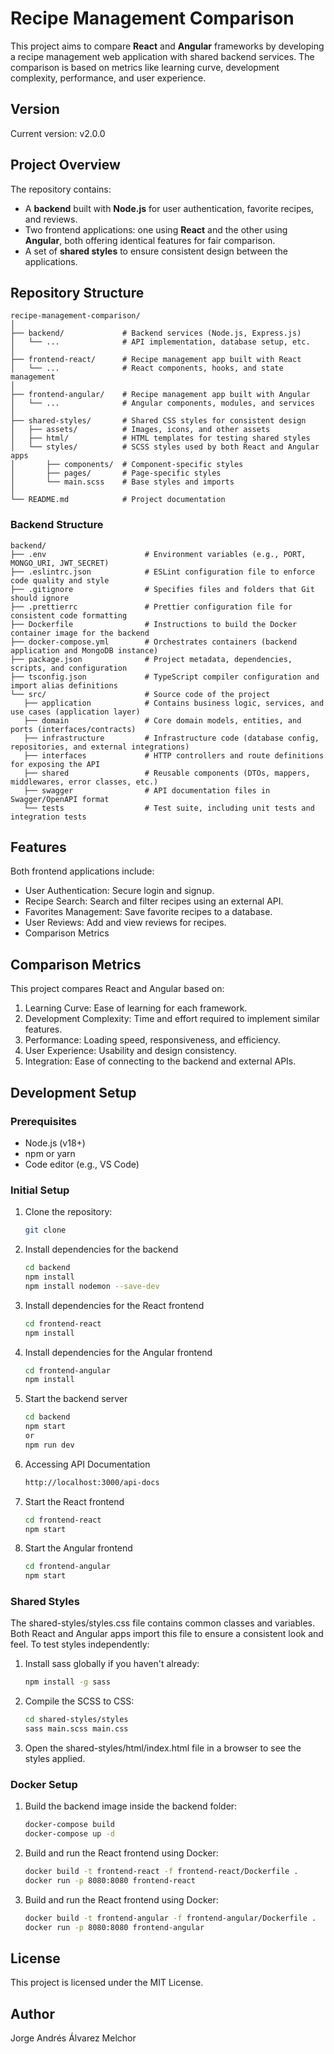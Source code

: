 # Recipe Management Comparison

This project aims to compare **React** and **Angular** frameworks by developing a recipe management web application with shared backend services. The comparison is based on metrics like learning curve, development complexity, performance, and user experience.

## Version
Current version: v2.0.0

## Project Overview

The repository contains:
- A **backend** built with **Node.js** for user authentication, favorite recipes, and reviews.
- Two frontend applications: one using **React** and the other using **Angular**, both offering identical features for fair comparison.
- A set of **shared styles** to ensure consistent design between the applications.

## Repository Structure

```plaintext
recipe-management-comparison/
│
├── backend/             # Backend services (Node.js, Express.js)
│   └── ...              # API implementation, database setup, etc.
│
├── frontend-react/      # Recipe management app built with React
│   └── ...              # React components, hooks, and state management
│
├── frontend-angular/    # Recipe management app built with Angular
│   └── ...              # Angular components, modules, and services
│
├── shared-styles/       # Shared CSS styles for consistent design
│   ├── assets/          # Images, icons, and other assets
│   ├── html/            # HTML templates for testing shared styles
│   └── styles/          # SCSS styles used by both React and Angular apps
│       ├── components/  # Component-specific styles
│       ├── pages/       # Page-specific styles
│       └── main.scss    # Base styles and imports
│
└── README.md            # Project documentation

```

### Backend Structure

```plaintext
backend/
├── .env                      # Environment variables (e.g., PORT, MONGO_URI, JWT_SECRET)
├── .eslintrc.json            # ESLint configuration file to enforce code quality and style
├── .gitignore                # Specifies files and folders that Git should ignore
├── .prettierrc               # Prettier configuration file for consistent code formatting
├── Dockerfile                # Instructions to build the Docker container image for the backend
├── docker-compose.yml        # Orchestrates containers (backend application and MongoDB instance)
├── package.json              # Project metadata, dependencies, scripts, and configuration
├── tsconfig.json             # TypeScript compiler configuration and import alias definitions
└── src/                      # Source code of the project
   ├── application            # Contains business logic, services, and use cases (application layer)
   ├── domain                 # Core domain models, entities, and ports (interfaces/contracts)
   ├── infrastructure         # Infrastructure code (database config, repositories, and external integrations)
   ├── interfaces             # HTTP controllers and route definitions for exposing the API
   ├── shared                 # Reusable components (DTOs, mappers, middlewares, error classes, etc.)
   ├── swagger                # API documentation files in Swagger/OpenAPI format
   └── tests                  # Test suite, including unit tests and integration tests
```

## Features

Both frontend applications include:
- User Authentication: Secure login and signup.
- Recipe Search: Search and filter recipes using an external API.
- Favorites Management: Save favorite recipes to a database.
- User Reviews: Add and view reviews for recipes.
- Comparison Metrics

## Comparison Metrics

This project compares React and Angular based on:
1. Learning Curve: Ease of learning for each framework.
2. Development Complexity: Time and effort required to implement similar features.
3. Performance: Loading speed, responsiveness, and efficiency.
4. User Experience: Usability and design consistency.
5. Integration: Ease of connecting to the backend and external APIs.

## Development Setup
### Prerequisites
- Node.js (v18+)
- npm or yarn
- Code editor (e.g., VS Code)

### Initial Setup

1. Clone the repository:
   ```bash
   git clone
    ```

2. Install dependencies for the backend

    ```bash
    cd backend
    npm install
    npm install nodemon --save-dev
    ```

3. Install dependencies for the React frontend

    ```bash
    cd frontend-react
    npm install
    ```

4. Install dependencies for the Angular frontend

    ```bash
    cd frontend-angular
    npm install
    ```

5. Start the backend server

    ```bash
    cd backend
    npm start 
    or
    npm run dev
    ```

6. Accessing API Documentation

    ```bash
    http://localhost:3000/api-docs
    ```

7. Start the React frontend

    ```bash
    cd frontend-react
    npm start
    ```

8. Start the Angular frontend

    ```bash
    cd frontend-angular
    npm start
    ```

### Shared Styles
The shared-styles/styles.css file contains common classes and variables. Both React and Angular apps import this file to ensure a consistent look and feel.
To test styles independently:

1. Install sass globally if you haven't already:

   ```bash
   npm install -g sass 
   ```

2. Compile the SCSS to CSS:

   ```bash
   cd shared-styles/styles 
   sass main.scss main.css
   ```

3. Open the shared-styles/html/index.html file in a browser to see the styles applied.

### Docker Setup

1. Build the backend image inside the backend folder:

    ```bash
    docker-compose build
    docker-compose up -d
    ```
   
2. Build and run the React frontend using Docker:

    ```bash
    docker build -t frontend-react -f frontend-react/Dockerfile .
    docker run -p 8080:8080 frontend-react
    ```

3. Build and run the React frontend using Docker:

    ```bash
    docker build -t frontend-angular -f frontend-angular/Dockerfile .
    docker run -p 8080:8080 frontend-angular
    ```
   
## License
This project is licensed under the MIT License.

## Author
Jorge Andrés Álvarez Melchor

